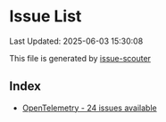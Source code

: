 # Issue List

Last Updated: 2025-06-03 15:30:08

This file is generated by [issue-scouter](https://github.com/ymtdzzz/issue-scouter)

## Index

- [OpenTelemetry - 24 issues available](./issues/OpenTelemetry.md)
